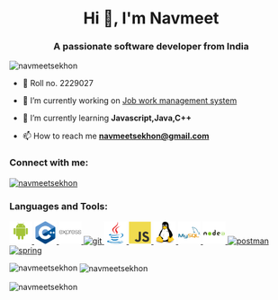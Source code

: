 <h1 align="center">Hi 👋, I'm Navmeet</h1>
<h3 align="center">A passionate software developer from India</h3>

<p align="left"> <img src="https://komarev.com/ghpvc/?username=navmeetsekhon&label=Profile%20views&color=0e75b6&style=flat" alt="navmeetsekhon" /> </p>

- 🔭 Roll no. 2229027
- 🔭 I’m currently working on [Job work management system](https://github.com/navmeetsekhon/dyeingSystemJobWork.git)

- 🌱 I’m currently learning **Javascript,Java,C++**

- 📫 How to reach me **navmeetsekhon@gmail.com**

<h3 align="left">Connect with me:</h3>
<p align="left">
<a href="https://www.leetcode.com/navmeetsekhon" target="blank"><img align="center" src="https://raw.githubusercontent.com/rahuldkjain/github-profile-readme-generator/master/src/images/icons/Social/leet-code.svg" alt="navmeetsekhon" height="30" width="40" /></a>
</p>

<h3 align="left">Languages and Tools:</h3>
<p align="left"> <a href="https://developer.android.com" target="_blank" rel="noreferrer"> <img src="https://raw.githubusercontent.com/devicons/devicon/master/icons/android/android-original-wordmark.svg" alt="android" width="40" height="40"/> </a> <a href="https://www.w3schools.com/cpp/" target="_blank" rel="noreferrer"> <img src="https://raw.githubusercontent.com/devicons/devicon/master/icons/cplusplus/cplusplus-original.svg" alt="cplusplus" width="40" height="40"/> </a> <a href="https://expressjs.com" target="_blank" rel="noreferrer"> <img src="https://raw.githubusercontent.com/devicons/devicon/master/icons/express/express-original-wordmark.svg" alt="express" width="40" height="40"/> </a> <a href="https://git-scm.com/" target="_blank" rel="noreferrer"> <img src="https://www.vectorlogo.zone/logos/git-scm/git-scm-icon.svg" alt="git" width="40" height="40"/> </a> <a href="https://www.java.com" target="_blank" rel="noreferrer"> <img src="https://raw.githubusercontent.com/devicons/devicon/master/icons/java/java-original.svg" alt="java" width="40" height="40"/> </a> <a href="https://developer.mozilla.org/en-US/docs/Web/JavaScript" target="_blank" rel="noreferrer"> <img src="https://raw.githubusercontent.com/devicons/devicon/master/icons/javascript/javascript-original.svg" alt="javascript" width="40" height="40"/> </a> <a href="https://www.linux.org/" target="_blank" rel="noreferrer"> <img src="https://raw.githubusercontent.com/devicons/devicon/master/icons/linux/linux-original.svg" alt="linux" width="40" height="40"/> </a> <a href="https://www.mysql.com/" target="_blank" rel="noreferrer"> <img src="https://raw.githubusercontent.com/devicons/devicon/master/icons/mysql/mysql-original-wordmark.svg" alt="mysql" width="40" height="40"/> </a> <a href="https://nodejs.org" target="_blank" rel="noreferrer"> <img src="https://raw.githubusercontent.com/devicons/devicon/master/icons/nodejs/nodejs-original-wordmark.svg" alt="nodejs" width="40" height="40"/> </a> <a href="https://postman.com" target="_blank" rel="noreferrer"> <img src="https://www.vectorlogo.zone/logos/getpostman/getpostman-icon.svg" alt="postman" width="40" height="40"/> </a> <a href="https://spring.io/" target="_blank" rel="noreferrer"> <img src="https://www.vectorlogo.zone/logos/springio/springio-icon.svg" alt="spring" width="40" height="40"/> </a> </p>

<p><img align="left" src="https://github-readme-stats.vercel.app/api/top-langs?username=navmeetsekhon&show_icons=true&locale=en&layout=compact" alt="navmeetsekhon" /></p>

<p>&nbsp;<img align="center" src="https://github-readme-stats.vercel.app/api?username=navmeetsekhon&show_icons=true&locale=en" alt="navmeetsekhon" /></p>

<p><img align="center" src="https://github-readme-streak-stats.herokuapp.com/?user=navmeetsekhon&" alt="navmeetsekhon" /></p>
